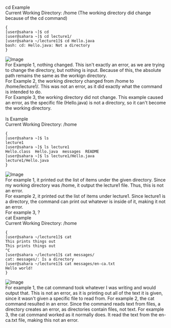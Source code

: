 cd Example\
Current Working Directory: /home 
(The working directory did change because of the cd command)
```
{
[user@sahara ~]$ cd
[user@sahara ~]$ cd lecture1/
[user@sahara ~/lecture1]$ cd Hello.java
bash: cd: Hello.java: Not a directory
}
```
![Image](https://i.imgur.com/d7HyF1s.png)\
For Example 1, nothing changed. This isn't exactly an error, as we are trying to change the directory, but nothing is input. Because of this, the absolute path remains the same as the workign directory.\
For Example 2, the working directory changed from /home to /home/lecture1/. This was not an error, as it did exactly what the command is intended to do.\
For Example 3, the working directory did not change. This example caused an error, as the specific file (Hello.java) is not a directory, so it can't become the working directory.\
\
ls Example\
Current Working Directory: /home
```
{
[user@sahara ~]$ ls
lecture1
[user@sahara ~]$ ls lecture1
Hello.class  Hello.java  messages  README
[user@sahara ~]$ ls lecture1/Hello.java
lecture1/Hello.java
}
```
![Image](https://i.imgur.com/9appgwb.png)\
For example 1, it printed out the list of items under the given directory. Since my working directory was /home, it output the lecture1 file. Thus, this is not an error.\
For example 2, it printed out the list of items under lecture1. Since lecture1 is a directory, the command can print out whatever is inside of it, making it not an error.\
For example 3, ?
\
cat Example\
Current Working Directory: /home
```
{                         
[user@sahara ~/lecture1]$ cat
This prints things out
This prints things out
^C 
[user@sahara ~/lecture1]$ cat messages/
cat: messages/: Is a directory
[user@sahara ~/lecture1]$ cat messages/en-ca.txt
Hello world!
}
```
![Image](https://i.imgur.com/mfLbFY3.png)\
For example 1, the cat command took whatever I was writing and would output that. This is not an error, as it is printing out all of the text it is given, since it wasn't given a specific file to read from.
For example 2, the cat command resulted in an error. Since the command reads text from files, a directory creates an error, as directories contain files, not text.
For example 3, the cat command worked as it normally does. It read the text from the en-ca.txt file, making this not an error.
